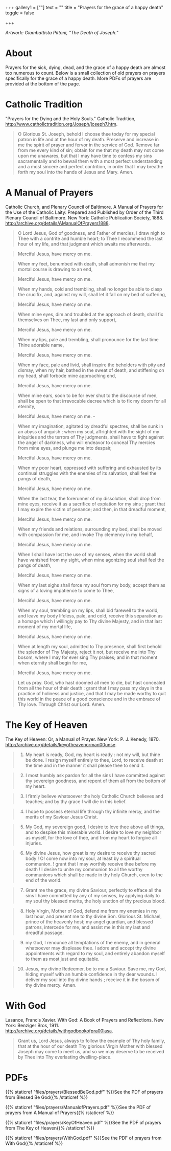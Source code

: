 +++
gallery1 = [""]
text = ""
title = "Prayers for the grace of a happy death"
toggle = false

+++

_Artwork: Giambattista Pittoni, "The Death of Joseph."_

# About

Prayers for the sick, dying, dead, and the grace of a happy death are almost too numerous to count. Below is a small collection of old prayers on prayers specifically for the grace of a happy death. More PDFs of prayers are provided at the bottom of the page. 

# Catholic Tradition

"Prayers for the Dying and the Holy Souls." Catholic Tradition, http://www.catholictradition.org/Joseph/joseph7.htm.

> O Glorious St. Joseph, behold I choose thee today for my special patron in life and at the hour of my death. Preserve and increase in me the spirit of prayer and fervor in the service of God. Remove far from me every kind of sin; obtain for me that my death may not come upon me unawares, but that I may have time to confess my sins sacramentally and to bewail them with a most perfect understanding and a most sincere and perfect contrition, in order that I may breathe forth my soul into the hands of Jesus and Mary. Amen.

# A Manual of Prayers 

Catholic Church, and Plenary Council of Baltimore. A Manual of Prayers for the Use of the Catholic Laity: Prepared and Published by Order of the Third Plenary Council of Baltimore. New York: Catholic Publication Society, 1888. http://archive.org/details/AManualOfPrayers1888.

> O Lord Jesus, God of goodness, and Father of mercies, I draw nigh to Thee with a contrite and humble heart; to Thee I recommend the last hour of my life, and that judgment which awaits me afterwards.

> Merciful Jesus, have mercy on me.

> When my feet, benumbed with death, shall admonish me that my mortal course is drawing to an end,

> Merciful Jesus, have mercy on me.

> When my hands, cold and trembling, shall no longer be able to clasp the crucifix, and, against my will, shall let it fall on my bed of suffering,

> Merciful Jesus, have mercy on me.

> When mine eyes, dim and troubled at the approach of death, shall fix themselves on Thee, my last and only support,

> Merciful Jesus, have mercy on me.

> When my lips, pale and trembling, shall pronounce for the last time Thine adorable name,

> Merciful Jesus, have mercy on me.

> When my face, pale and livid, shall inspire the beholders with pity and dismay, when my hair, bathed in the sweat of death, and stiffening on my head, shall forbode mine approaching end,

> Merciful Jesus, have mercy on me.

> When mine ears, soon to be for ever shut to the discourse of men, shall be open to that irrevocable decree which is to fix my doom for all eternity,

> Merciful Jesus, have mercy on me. -

> When my imagination, agitated by dreadful spectres, shall be sunk in an abyss of anguish ; when my soul, affrighted with the sight of my iniquities and the terrors of Thy judgments, shall have to fight against the angel of darkness, who will endeavor to conceal Thy mercies from mine eyes, and plunge me into despair,

> Merciful Jesus, have mercy on me.

> When my poor heart, oppressed with suffering and exhausted by its continual struggles with the enemies of its salvation, shall feel the pangs of death,

> Merciful Jesus, have mercy on me.

> When the last tear, the forerunner of my dissolution, shall drop from mine eyes, receive it as a sacrifice of expiation for my sins ; grant that I may expire the victim of penance; and then, in that dreadful moment,

> Merciful Jesus, have mercy on me.

> When my friends and relations, surrounding my bed, shall be moved with compassion for me, and invoke Thy clemency in my behalf,

> Merciful Jesus, have mercy on me.

> When I shall have lost the use of my senses, when the world shall have vanished from my sight, when mine agonizing soul shall feel the pangs of death,

> Merciful Jesus, have mercy on me.

> When my last sighs shall force my soul from my body, accept them as signs of a loving impatience to come to Thee,

> Merciful Jesus, have mercy on me.

> When my soul, trembling on my lips, shall bid farewell to the world, and leave my body lifeless, pale, and cold, receive this separation as a homage which I willingly pay to Thy divine Majesty, and in that last moment of my mortal life, 

> Merciful Jesus, have mercy on me. 

> When at length my soul, admitted to Thy presence, shall first behold the splendor of Thy Majesty, reject it not, but receive me into Thy bosom, where I may for ever sing Thy praises; and in that moment when eternity shall begin for me,

> Merciful Jesus, have mercy on me. 

> Let us pray. God, who hast doomed all men to die, but hast concealed from all the hour of their death : grant that I may pass my days in the practice of holiness and justice, and that I may be made worthy to quit this world in the peace of a good conscience and in the embrace of Thy love. Through Christ our Lord. Amen.

# The Key of Heaven

The Key of Heaven: Or, a Manual of Prayer. New York: P. J. Kenedy, 1870. http://archive.org/details/keyofheavenorman00unse.

> 1. My heart is ready, God, my heart is ready : not my will, but thine be done. I resign myself entirely to thee, Lord, to receive death at the time and in the manner it shall please thee to send it.

> 2. I most humbly ask pardon for all the sins I have committed against thy sovereign goodness, and repent of them all from the bottom of my heart.

> 3. I firmly believe whatsoever the holy Catholic Church believes and teaches; and by thy grace I will die in this belief.

> 4. I hope to possess eternal life through thy infinite mercy, and the merits of my Saviour Jesus Christ.

> 5. My God, my sovereign good, I desire to love thee above all things, and to despise this miserable world. I desire to love my neighbor as myself, for the love of thee, and from my heart to forgive all injuries.

> 6. My divine Jesus, how great is my desire to receive thy sacred body ! O! come now into my soul, at least by a spiritual communion. ! grant that I may worthily receive thee before my death ! I desire to unite my communion to all the worthy communions which shall be made in thy holy Church, even to the end of the world.

> 7. Grant me the grace, my divine Saviour, perfectly to efface all the sins I have committed by any of my senses, by applying daily to my soul thy blessed merits, the holy unction of thy precious blood.

> 8. Holy Virgin, Mother of God, defend me from my enemies in my last hour, and present me to thy divine Son. Glorious St. Michael, prince of the heavenly host; my angel guardian, and blessed patrons, intercede for me, and assist me in this my last and dreadful passage.

> 9. my God, I renounce all temptations of the enemy, and in general whatsoever may displease thee. I adore and accept thy divine appointments with regard to my soul, and entirely abandon myself to them as most just and equitable.

> 10. Jesus, my divine Redeemer, be to me a Saviour. Save me, my God, hiding myself with an humble confidence in thy dear wounds. I deliver my soul into thy divine hands ; receive it in the bosom of thy divine mercy. Amen.

# With God

Lasance, Francis Xavier. With God: A Book of Prayers and Reflections. New York: Benziger Bros, 1911. http://archive.org/details/withgodbookofpra00lasa.

> Grant us, Lord Jesus, always to follow the example of Thy holy family, that at the hour of our death Thy glorious Virgin Mother with blessed Joseph may come to meet us, and so we may deserve to be received by Thee into Thy everlasting dwelling-place.

# PDFs 

{{% staticref "files/prayers/BlessedBeGod.pdf" %}}See the PDF of prayers from Blessed Be God{{% /staticref %}}

{{% staticref "files/prayers/ManualofPrayers.pdf" %}}See the PDF of prayers from A Manual of Prayers{{% /staticref %}}

{{% staticref "files/prayers/KeyOfHeaven.pdf" %}}See the PDF of prayers from The Key of Heaven{{% /staticref %}}

{{% staticref "files/prayers/WithGod.pdf" %}}See the PDF of prayers from With God{{% /staticref %}}
